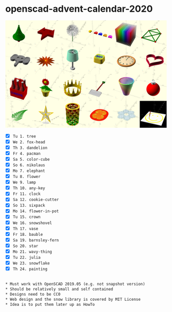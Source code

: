 # openscad-advent-calendar-2020

![screenshot](advent-calendar-2020.png)

- [x] `Tu 1. tree`
- [x] `We 2. fox-head`
- [x] `Th 3. dandelion`
- [x] `Fr 4. pacman`
- [x] `Sa 5. color-cube`
- [x] `So 6. nikolaus`
- [x] `Mo 7. elephant`
- [x] `Tu 8. flower`
- [x] `We 9. lamp`
- [x] `Th 10. any-key`
- [x] `Fr 11. clock`
- [x] `Sa 12. cookie-cutter`
- [x] `So 13. sixpack`
- [x] `Mo 14. flower-in-pot`
- [x] `Tu 15. crown`
- [x] `We 16. snowshovel`
- [x] `Th 17. vase`
- [x] `Fr 18. bauble`
- [x] `Sa 19. barnsley-fern`
- [x] `So 20. star`
- [x] `Mo 21. wavy-thing`
- [x] `Tu 22. julia`
- [x] `We 23. snowflake`
- [x] `Th 24. painting`
```

* Must work with OpenSCAD 2019.05 (e.g. not snapshot version)
* Should be relatively small and self contained
* Designs need to be CC0
* Web design and the snow library is covered by MIT License
* Idea is to put them later up as HowTo
